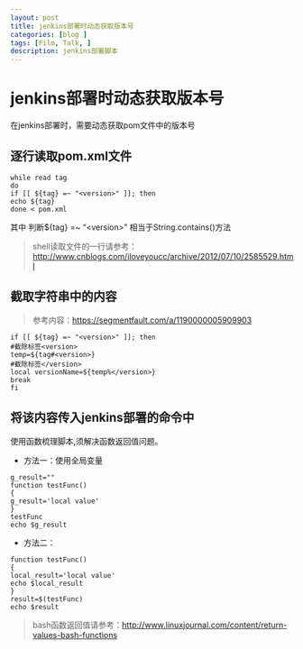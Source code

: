 ```yaml
---
layout: post
title: jenkins部署时动态获取版本号
categories: [blog ]
tags: [Film, Talk, ]
description: jenkins部署脚本
---
```




# jenkins部署时动态获取版本号

在jenkins部署时，需要动态获取pom文件中的版本号

## 逐行读取pom.xml文件

```
while read tag
do
if [[ ${tag} =~ "<version>" ]]; then
echo ${tag}
done < pom.xml 
```

其中 判断$\{tag\} =\~ “\<version\>” 相当于String.contains()方法 

> shell读取文件的一行请参考：http://www.cnblogs.com/iloveyoucc/archive/2012/07/10/2585529.html

## 截取字符串中的内容

> 参考内容：https://segmentfault.com/a/1190000005909903
	
```
if [[ ${tag} =~ "<version>" ]]; then
#截除标签<version>
temp=${tag#<version>}
#截除标签</version>
local versionName=${temp%</version>}
break
fi
```
	
## 将该内容传入jenkins部署的命令中

使用函数梳理脚本,须解决函数返回值问题。

- 方法一：使用全局变量

```
g_result=""
function testFunc()  
{  
g_result='local value'  
}  
testFunc  
echo $g_result  
```

- 方法二：

```
function testFunc()
{
local_result='local value'  
echo $local_result  
}   
result=$(testFunc)  
echo $result  
```
> bash函数返回值请参考：http://www.linuxjournal.com/content/return-values-bash-functions
